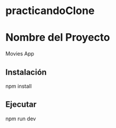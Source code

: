 # practicandoClone
# Nombre del Proyecto

Movies App

## Instalación
npm install

## Ejecutar
npm run dev

